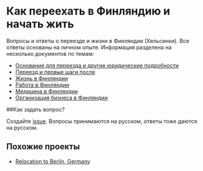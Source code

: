 # Как переехать в Финляндию и начать жить

Вопросы и ответы о переезде и жизни в Финляндии (Хельсинки). Все ответы основаны на личном опыте. Информация разделена на несколько документов по темам:

* [Основание для переезда и другие юридические подробности](README-Legal.md)
* [Переезд и первые шаги после](README-Moving.md)
* [Жизнь в Финляндии](README-Everyday-Life.md)
* [Работа в Финляндии](README-Everyday-Work.md)
* [Медицина в Финляндии](README-Healf-Care.md)
* [Организация бизнеса в Финляндии](README-Business.md)

##Как задать вопрос?

Создайте [issue](https://github.com/varya/living-in-finland/issues). Вопросы принимаются на русском, ответы тоже даются на русском.

## Похожие проекты

* [Relocation to Berlin, Germany](https://github.com/azproduction/relocating-to-berlin)

